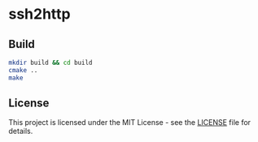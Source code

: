 # ssh2http
## Build
```bash
mkdir build && cd build
cmake ..
make
```
## License
This project is licensed under the MIT License - see the [LICENSE](LICENSE) file for details.
